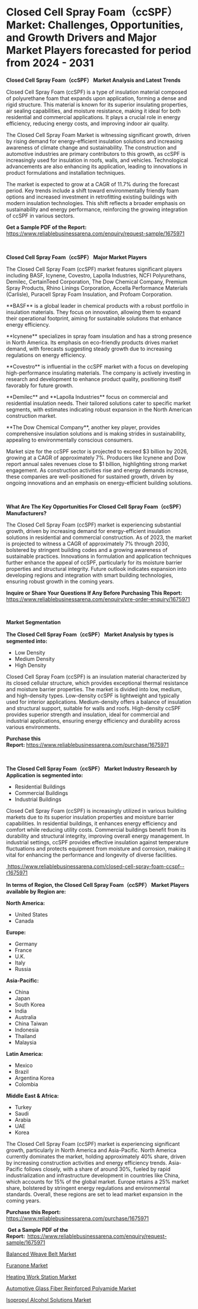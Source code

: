 <p><h1>Closed Cell Spray Foam（ccSPF） Market: Challenges, Opportunities, and Growth Drivers and Major Market Players forecasted for period from 2024 - 2031</h1></p><p><strong>Closed Cell Spray Foam（ccSPF） Market Analysis and Latest Trends</strong></p>
<p><p>Closed Cell Spray Foam (ccSPF) is a type of insulation material composed of polyurethane foam that expands upon application, forming a dense and rigid structure. This material is known for its superior insulating properties, air sealing capabilities, and moisture resistance, making it ideal for both residential and commercial applications. It plays a crucial role in energy efficiency, reducing energy costs, and improving indoor air quality.</p><p>The Closed Cell Spray Foam Market is witnessing significant growth, driven by rising demand for energy-efficient insulation solutions and increasing awareness of climate change and sustainability. The construction and automotive industries are primary contributors to this growth, as ccSPF is increasingly used for insulation in roofs, walls, and vehicles. Technological advancements are also enhancing its application, leading to innovations in product formulations and installation techniques.</p><p>The market is expected to grow at a CAGR of 11.7% during the forecast period. Key trends include a shift toward environmentally friendly foam options and increased investment in retrofitting existing buildings with modern insulation technologies. This shift reflects a broader emphasis on sustainability and energy performance, reinforcing the growing integration of ccSPF in various sectors.</p></p>
<p><strong>Get a Sample PDF of the Report:&nbsp;</strong> <a href="https://www.reliablebusinessarena.com/enquiry/request-sample/1675971?utm_campaign=1292&utm_medium=2&utm_source=Github&utm_content=ia&utm_term=30092024&utm_id=closed-cell-spray-foamccspf">https://www.reliablebusinessarena.com/enquiry/request-sample/1675971</a></p>
<p>&nbsp;</p>
<p><strong>Closed Cell Spray Foam（ccSPF） Major Market Players</strong></p>
<p><p>The Closed Cell Spray Foam (ccSPF) market features significant players including BASF, Icynene, Covestro, Lapolla Industries, NCFI Polyurethans, Demilec, CertainTeed Corporation, The Dow Chemical Company, Premium Spray Products, Rhino Linings Corporation, Accella Performance Materials (Carlisle), Puracell Spray Foam Insulation, and Profoam Corporation. </p><p>**BASF** is a global leader in chemical products with a robust portfolio in insulation materials. They focus on innovation, allowing them to expand their operational footprint, aiming for sustainable solutions that enhance energy efficiency.</p><p>**Icynene** specializes in spray foam insulation and has a strong presence in North America. Its emphasis on eco-friendly products drives market demand, with forecasts suggesting steady growth due to increasing regulations on energy efficiency.</p><p>**Covestro** is influential in the ccSPF market with a focus on developing high-performance insulating materials. The company is actively investing in research and development to enhance product quality, positioning itself favorably for future growth.</p><p>**Demilec** and **Lapolla Industries** focus on commercial and residential insulation needs. Their tailored solutions cater to specific market segments, with estimates indicating robust expansion in the North American construction market.</p><p>**The Dow Chemical Company**, another key player, provides comprehensive insulation solutions and is making strides in sustainability, appealing to environmentally conscious consumers. </p><p>Market size for the ccSPF sector is projected to exceed $3 billion by 2026, growing at a CAGR of approximately 7%. Producers like Icynene and Dow report annual sales revenues close to $1 billion, highlighting strong market engagement. As construction activities rise and energy demands increase, these companies are well-positioned for sustained growth, driven by ongoing innovations and an emphasis on energy-efficient building solutions.</p></p>
<p>&nbsp;</p>
<p><strong>What Are The Key Opportunities For Closed Cell Spray Foam（ccSPF） Manufacturers?</strong></p>
<p><p>The Closed Cell Spray Foam (ccSPF) market is experiencing substantial growth, driven by increasing demand for energy-efficient insulation solutions in residential and commercial construction. As of 2023, the market is projected to witness a CAGR of approximately 7% through 2030, bolstered by stringent building codes and a growing awareness of sustainable practices. Innovations in formulation and application techniques further enhance the appeal of ccSPF, particularly for its moisture barrier properties and structural integrity. Future outlook indicates expansion into developing regions and integration with smart building technologies, ensuring robust growth in the coming years.</p></p>
<p><strong>Inquire or Share Your Questions If Any Before Purchasing This Report:</strong> <a href="https://www.reliablebusinessarena.com/enquiry/pre-order-enquiry/1675971?utm_campaign=1292&utm_medium=2&utm_source=Github&utm_content=ia&utm_term=30092024&utm_id=closed-cell-spray-foamccspf">https://www.reliablebusinessarena.com/enquiry/pre-order-enquiry/1675971</a></p>
<p>&nbsp;</p>
<p><strong>Market Segmentation</strong></p>
<p><strong>The Closed Cell Spray Foam（ccSPF） Market Analysis by types is segmented into:</strong></p>
<p><ul><li>Low Density</li><li>Medium Density</li><li>High Density</li></ul></p>
<p><p>Closed Cell Spray Foam (ccSPF) is an insulation material characterized by its closed cellular structure, which provides exceptional thermal resistance and moisture barrier properties. The market is divided into low, medium, and high-density types. Low-density ccSPF is lightweight and typically used for interior applications. Medium-density offers a balance of insulation and structural support, suitable for walls and roofs. High-density ccSPF provides superior strength and insulation, ideal for commercial and industrial applications, ensuring energy efficiency and durability across various environments.</p></p>
<p><strong>Purchase this Report:&nbsp;</strong><a href="https://www.reliablebusinessarena.com/purchase/1675971?utm_campaign=1292&utm_medium=2&utm_source=Github&utm_content=ia&utm_term=30092024&utm_id=closed-cell-spray-foamccspf">https://www.reliablebusinessarena.com/purchase/1675971</a></p>
<p>&nbsp;</p>
<p><strong>The Closed Cell Spray Foam（ccSPF） Market Industry Research by Application is segmented into:</strong></p>
<p><ul><li>Residential Buildings</li><li>Commercial Buildings</li><li>Industrial Buildings</li></ul></p>
<p><p>Closed Cell Spray Foam (ccSPF) is increasingly utilized in various building markets due to its superior insulation properties and moisture barrier capabilities. In residential buildings, it enhances energy efficiency and comfort while reducing utility costs. Commercial buildings benefit from its durability and structural integrity, improving overall energy management. In industrial settings, ccSPF provides effective insulation against temperature fluctuations and protects equipment from moisture and corrosion, making it vital for enhancing the performance and longevity of diverse facilities.</p></p>
<p><a href="https://www.reliablebusinessarena.com/closed-cell-spray-foam-ccspf--r1675971?utm_campaign=1292&utm_medium=2&utm_source=Github&utm_content=ia&utm_term=30092024&utm_id=closed-cell-spray-foamccspf">&nbsp;https://www.reliablebusinessarena.com/closed-cell-spray-foam-ccspf--r1675971</a></p>
<p><strong>In terms of Region, the Closed Cell Spray Foam（ccSPF） Market Players available by Region are:</strong></p>
<p>
    <p> <strong> North America: </strong>
        <ul>
            <li>United States</li>
            <li>Canada</li>
        </ul>
        </p> 
    <p> <strong> Europe: </strong>
        <ul>
            <li>Germany</li>
            <li>France</li>
            <li>U.K.</li>
            <li>Italy</li>
            <li>Russia</li>
        </ul>
        </p> 
    <p> <strong> Asia-Pacific: </strong>
        <ul>
            <li>China</li>
            <li>Japan</li>
            <li>South Korea</li>
            <li>India</li>
            <li>Australia</li>
            <li>China Taiwan</li>
            <li>Indonesia</li>
            <li>Thailand</li>
            <li>Malaysia</li>
        </ul>
        </p> 
    <p> <strong> Latin America: </strong>
        <ul>
            <li>Mexico</li>
            <li>Brazil</li>
            <li>Argentina Korea</li>
            <li>Colombia</li>
        </ul>
        </p> 
    <p> <strong> Middle East & Africa: </strong>
        <ul>
            <li>Turkey</li>
            <li>Saudi</li>
            <li>Arabia</li>
            <li>UAE</li>
            <li>Korea</li>
        </ul>
    </p>
    </p>
<p><p>The Closed Cell Spray Foam (ccSPF) market is experiencing significant growth, particularly in North America and Asia-Pacific. North America currently dominates the market, holding approximately 40% share, driven by increasing construction activities and energy efficiency trends. Asia-Pacific follows closely, with a share of around 30%, fueled by rapid industrialization and infrastructure development in countries like China, which accounts for 15% of the global market. Europe retains a 25% market share, bolstered by stringent energy regulations and environmental standards. Overall, these regions are set to lead market expansion in the coming years.</p></p>
<p><strong>Purchase this Report: </strong><a href="https://www.reliablebusinessarena.com/purchase/1675971?utm_campaign=1292&utm_medium=2&utm_source=Github&utm_content=ia&utm_term=30092024&utm_id=closed-cell-spray-foamccspf">https://www.reliablebusinessarena.com/purchase/1675971</a></p>
<p>&nbsp;<strong>Get a Sample PDF of the Report:&nbsp;&nbsp;</strong><a href="https://www.reliablebusinessarena.com/enquiry/request-sample/1675971?utm_campaign=1292&utm_medium=2&utm_source=Github&utm_content=ia&utm_term=30092024&utm_id=closed-cell-spray-foamccspf">https://www.reliablebusinessarena.com/enquiry/request-sample/1675971</a></p>
<p><strong></strong></p>
<p><p><a href="https://www.linkedin.com/pulse/global-balanced-weave-belt-market-status-2024-2031-forecast-z2iuf?utm_campaign=1292&utm_medium=2&utm_source=Github&utm_content=ia&utm_term=30092024&utm_id=closed-cell-spray-foamccspf">Balanced Weave Belt Market</a></p><p><a href="https://issuu.com/reportprime-2/docs/furanone-market-size-2030.pptx_71104d343c24e2?utm_campaign=1292&utm_medium=2&utm_source=Github&utm_content=ia&utm_term=30092024&utm_id=closed-cell-spray-foamccspf">Furanone Market</a></p><p><a href="https://www.linkedin.com/pulse/heating-work-station-market-size-growing-cagr-133-report-zzrdf?utm_campaign=1292&utm_medium=2&utm_source=Github&utm_content=ia&utm_term=30092024&utm_id=closed-cell-spray-foamccspf">Heating Work Station Market</a></p><p><a href="https://github.com/provorikovar/Market-Research-Report-List-6/blob/main/automotive-glass-fiber-reinforced-polyamide-market.md?utm_campaign=1292&utm_medium=2&utm_source=Github&utm_content=ia&utm_term=30092024&utm_id=closed-cell-spray-foamccspf">Automotive Glass Fiber Reinforced Polyamide Market</a></p><p><a href="https://issuu.com/reportprime-2/docs/isopropyl-alcohol-solutions-market-_fd0ce534562cd7?utm_campaign=1292&utm_medium=2&utm_source=Github&utm_content=ia&utm_term=30092024&utm_id=closed-cell-spray-foamccspf">Isopropyl Alcohol Solutions Market</a></p></p>